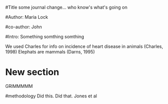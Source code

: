 #Title
some journal change... who know's what's going on 

#Author: 
Maria Lock

#co-author:
John

#Intro:
Something somthing somthing

We used Charles for info on incidence of heart disease in animals (Charles, 1998)
Elephats are mammals (Darns, 1995)

# New section
GRIMMMMM

#methodology
Did this. Did that. Jones et al
